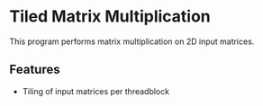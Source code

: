 # Tiled Matrix Multiplication
This program performs matrix multiplication on 2D input matrices.
## Features
* Tiling of input matrices per threadblock
